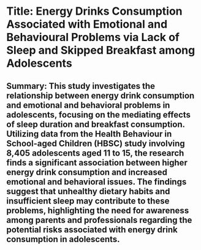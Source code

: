 # Title: Energy Drinks Consumption Associated with Emotional and Behavioural Problems via Lack of Sleep and Skipped Breakfast among Adolescents

## Summary: This study investigates the relationship between energy drink consumption and emotional and behavioral problems in adolescents, focusing on the mediating effects of sleep duration and breakfast consumption. Utilizing data from the Health Behaviour in School-aged Children (HBSC) study involving 8,405 adolescents aged 11 to 15, the research finds a significant association between higher energy drink consumption and increased emotional and behavioral issues. The findings suggest that unhealthy dietary habits and insufficient sleep may contribute to these problems, highlighting the need for awareness among parents and professionals regarding the potential risks associated with energy drink consumption in adolescents.